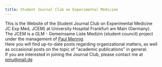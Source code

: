 ```yaml
---
title: Student Journal Club on Experimental Medicine
---
```

This is the Website of the Student Journal Club on Experimental Medicine JC Exp Med, JCEM) at University Hospital Frankfurt am Main (Germany).<br>
The JCEM is a GLM - Gemeinsame Liste Medizin (student council) project under the management of [Paul Mennig](https://www.linkedin.com/in/paul-mennig).<br>
Here you will find up-to-date posts regarding organizational matters, as well as occasional posts on the topic of "academic publications" in general.<br>
If you are interested in joining the Journal Club, please contact me at [pmu@mail.de](mailto:pmu@mail.de)
